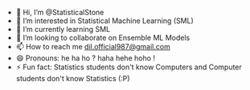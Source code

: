 - 👋 Hi, I’m @StatisticalStone
- 👀 I’m interested in Statistical Machine Learning (SML)
- 🌱 I’m currently learning SML
- 💞️ I’m looking to collaborate on Ensemble ML Models
- 📫 How to reach me dil.official987@gmail.com
- 😄 Pronouns: he ha ho ? haha hehe hoho !
- ⚡ Fun fact: Statistics students don't know Computers and Computer students don't know Statistics (:P)

<!---
StatisticalStone/StatisticalStone is a ✨ special ✨ repository because its `README.md` (this file) appears on your GitHub profile.
You can click the Preview link to take a look at your changes.
--->
